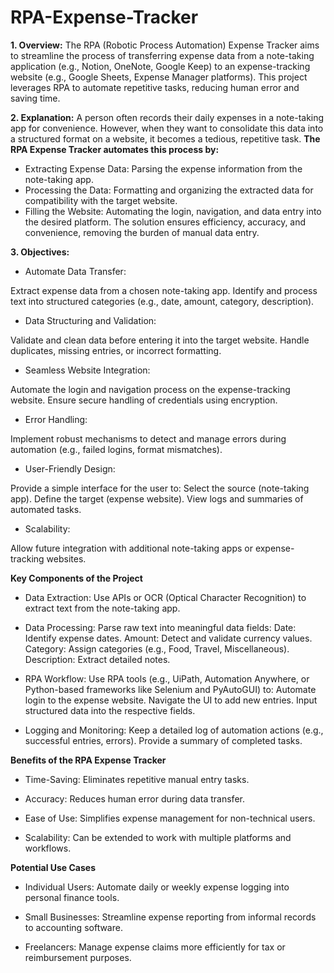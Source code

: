 # RPA-Expense-Tracker
**1. Overview:**
The RPA (Robotic Process Automation) Expense Tracker aims to streamline the process of transferring expense data from a note-taking application (e.g., Notion, OneNote, Google Keep) to an expense-tracking website (e.g., Google Sheets, Expense Manager platforms). This project leverages RPA to automate repetitive tasks, reducing human error and saving time.

**2. Explanation:**
A person often records their daily expenses in a note-taking app for convenience. However, when they want to consolidate this data into a structured format on a website, it becomes a tedious, repetitive task. 
**The RPA Expense Tracker automates this process by:**

- Extracting Expense Data: Parsing the expense information from the note-taking app.
- Processing the Data: Formatting and organizing the extracted data for compatibility with the target website.
- Filling the Website: Automating the login, navigation, and data entry into the desired platform.
The solution ensures efficiency, accuracy, and convenience, removing the burden of manual data entry.

**3. Objectives:**
- Automate Data Transfer:

Extract expense data from a chosen note-taking app.
Identify and process text into structured categories (e.g., date, amount, category, description).

- Data Structuring and Validation:

Validate and clean data before entering it into the target website.
Handle duplicates, missing entries, or incorrect formatting.

- Seamless Website Integration:

Automate the login and navigation process on the expense-tracking website.
Ensure secure handling of credentials using encryption.

- Error Handling:

Implement robust mechanisms to detect and manage errors during automation (e.g., failed logins, format mismatches).

- User-Friendly Design:

Provide a simple interface for the user to:
Select the source (note-taking app).
Define the target (expense website).
View logs and summaries of automated tasks.

- Scalability:

Allow future integration with additional note-taking apps or expense-tracking websites.

**Key Components of the Project**

- Data Extraction:
Use APIs or OCR (Optical Character Recognition) to extract text from the note-taking app.

- Data Processing:
Parse raw text into meaningful data fields:
Date: Identify expense dates.
Amount: Detect and validate currency values.
Category: Assign categories (e.g., Food, Travel, Miscellaneous).
Description: Extract detailed notes.

- RPA Workflow:
Use RPA tools (e.g., UiPath, Automation Anywhere, or Python-based frameworks like Selenium and PyAutoGUI) to:
Automate login to the expense website.
Navigate the UI to add new entries.
Input structured data into the respective fields.

- Logging and Monitoring:
Keep a detailed log of automation actions (e.g., successful entries, errors).
Provide a summary of completed tasks.

**Benefits of the RPA Expense Tracker**
- Time-Saving: Eliminates repetitive manual entry tasks.

- Accuracy: Reduces human error during data transfer.

- Ease of Use: Simplifies expense management for non-technical users.

- Scalability: Can be extended to work with multiple platforms and workflows.

**Potential Use Cases**
- Individual Users: Automate daily or weekly expense logging into personal finance tools.

- Small Businesses: Streamline expense reporting from informal records to accounting software.

- Freelancers: Manage expense claims more efficiently for tax or reimbursement purposes.

